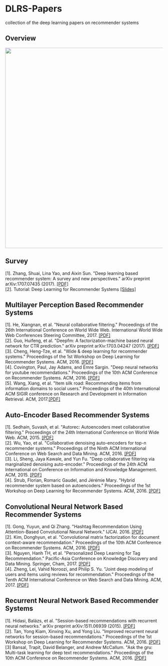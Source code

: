 # DLRS-Papers
collection of the deep learning papers on recommender systems
<h2> Overview </h2>
<div style="text-align:center">  
<img src='http://i1.bvimg.com/631692/5d6242c7bfa9e073.png' weight='800' height='640'>
</div>
<h2> Survey </h2>
<p>
[1]. Zhang, Shuai, Lina Yao, and Aixin Sun. "Deep learning based recommender system: A survey and new perspectives." arXiv preprint arXiv:1707.07435 (2017). <a href="https://arxiv.org/abs/1707.07435">[PDF]</a></br>
[2]. Tutorial: Deep Learning for Recommender Systems <a href="https://www.slideshare.net/kerveros99/deep-learning-for-recommender-systems-recsys2017-tutorial">[Slides]</a></br>
</p>

<h2>Multilayer Perception Based Recommender Systems</h2>
<p>
[1]. He, Xiangnan, et al. "Neural collaborative filtering." Proceedings of the 26th International Conference on World Wide Web. International World Wide Web Conferences Steering Committee, 2017. <a href="https://www.comp.nus.edu.sg/~xiangnan/papers/ncf.pdf">[PDF]</a></br>
[2]. Guo, Huifeng, et al. "Deepfm: A factorization-machine based neural network for CTR prediction." arXiv preprint arXiv:1703.04247 (2017). <a href="https://pdfs.semanticscholar.org/1513/13065d71b49dbf07289c002c887d7b5a0a6b.pdf">[PDF]</a></br>
[3]. Cheng, Heng-Tze, et al. "Wide & deep learning for recommender systems." Proceedings of the 1st Workshop on Deep Learning for Recommender Systems. ACM, 2016.  <a href="https://dl.acm.org/citation.cfm?id=2988454">[PDF]</a></br>
[4]. Covington, Paul, Jay Adams, and Emre Sargin. "Deep neural networks for youtube recommendations." Proceedings of the 10th ACM Conference on Recommender Systems. ACM, 2016. <a href="http://cseweb.ucsd.edu/classes/fa17/cse291-b/reading/p191-covington.pdf">[PDF]</a></br>
[5]. Wang, Xiang, et al. "Item silk road: Recommending items from information domains to social users." Proceedings of the 40th International ACM SIGIR conference on Research and Development in Information Retrieval. ACM, 2017.<a href="http://www.comp.nus.edu.sg/~xiangnan/papers/sigir17-SilkRoad.pdf">[PDF]</a></br>
</p>

<h2>Auto-Encoder Based Recommender Systems</h2>
<p>
[1]. Sedhain, Suvash, et al. "Autorec: Autoencoders meet collaborative filtering." Proceedings of the 24th International Conference on World Wide Web. ACM, 2015. <a href="https://dl.acm.org/citation.cfm?id=2742726">[PDF]</a></br>
[2]. Wu, Yao, et al. "Collaborative denoising auto-encoders for top-n recommender systems." Proceedings of the Ninth ACM International Conference on Web Search and Data Mining. ACM, 2016. <a href="http://yaowu.co/docs/wsdm16cdae.pdf">[PDF]</a></br>
[3]. Li, Sheng, Jaya Kawale, and Yun Fu. "Deep collaborative filtering via marginalized denoising auto-encoder." Proceedings of the 24th ACM International on Conference on Information and Knowledge Management. ACM, 2015. <a href="https://dl.acm.org/citation.cfm?id=2806527">[PDF]</a></br>
[4]. Strub, Florian, Romaric Gaudel, and Jérémie Mary. "Hybrid recommender system based on autoencoders." Proceedings of the 1st Workshop on Deep Learning for Recommender Systems. ACM, 2016.  <a href="https://dl.acm.org/citation.cfm?id=2988456">[PDF]</a></br>
</p>

<h2>Convolutional Neural Network Based Recommender Systems</h2>
<p>
[1]. Gong, Yuyun, and Qi Zhang. "Hashtag Recommendation Using Attention-Based Convolutional Neural Network." IJCAI. 2016.  <a href="https://www.ijcai.org/Proceedings/16/Papers/395.pdf">[PDF]</a></br>
[2]. Kim, Donghyun, et al. "Convolutional matrix factorization for document context-aware recommendation." Proceedings of the 10th ACM Conference on Recommender Systems. ACM, 2016.   <a href="https://dl.acm.org/citation.cfm?id=2959165">[PDF]</a></br>
[3]. Nguyen, Hanh TH, et al. "Personalized Deep Learning for Tag Recommendation." Pacific-Asia Conference on Knowledge Discovery and Data Mining. Springer, Cham, 2017.  <a href="https://link.springer.com/chapter/10.1007/978-3-319-57454-7_15">[PDF]</a></br>
[4]. Zheng, Lei, Vahid Noroozi, and Philip S. Yu. "Joint deep modeling of users and items using reviews for recommendation." Proceedings of the Tenth ACM International Conference on Web Search and Data Mining. ACM, 2017.  <a href="https://dl.acm.org/citation.cfm?id=3018665">[PDF]</a></br>
</p>

<h2>Recurrent Neural Network Based Recommender Systems</h2>
<p>
[1]. Hidasi, Balázs, et al. "Session-based recommendations with recurrent neural networks." arXiv preprint arXiv:1511.06939 (2015).   <a href="https://arxiv.org/abs/1511.06939">[PDF]</a></br>
[2]. Tan, Yong Kiam, Xinxing Xu, and Yong Liu. "Improved recurrent neural networks for session-based recommendations." Proceedings of the 1st Workshop on Deep Learning for Recommender Systems. ACM, 2016.  <a href="https://dl.acm.org/citation.cfm?id=2988452">[PDF]</a></br>
[3] Bansal, Trapit, David Belanger, and Andrew McCallum. "Ask the gru: Multi-task learning for deep text recommendations." Proceedings of the 10th ACM Conference on Recommender Systems. ACM, 2016.  <a href="https://dl.acm.org/citation.cfm?id=2959180">[PDF]</a></br>

